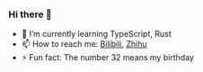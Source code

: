 ### Hi there 👋

<!--
**xqm32/xqm32** is a ✨ _special_ ✨ repository because its `README.md` (this file) appears on your GitHub profile.

Here are some ideas to get you started:

- 🔭 I’m currently working on ...
- 🌱 I’m currently learning ...
- 👯 I’m looking to collaborate on ...
- 🤔 I’m looking for help with ...
- 💬 Ask me about ...
- 📫 How to reach me: ...
- 😄 Pronouns: ...
- ⚡ Fun fact: ...
-->

- 🌱 I’m currently learning TypeScript, Rust
- 📫 How to reach me: [Bilibili](https://space.bilibili.com/26632851), [Zhihu](https://www.zhihu.com/people/xqm32)
- ⚡ Fun fact: The number 32 means my birthday
